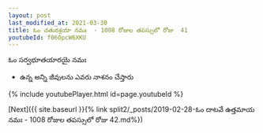 ```yaml
---
layout: post
last_modified_at: 2021-03-30
title: ఓం చతురశ్రయా నమః  - 1008 రోజుల తపస్సులో రోజు  41
youtubeId: f06OpcW6XKU
---
```

 
 
 ఓం సర్వభూతయారయై నమః  
 
 -  ఉన్న అన్ని జీవులను ఎవరు నాశనం చేస్తారు 
 
  
 
  
 
 
 
 
 
 


{% include youtubePlayer.html id=page.youtubeId %}
 
[Next]({{ site.baseurl }}{% link  split2/_posts/2019-02-28-ఓం దాటవే ఉత్తమాయ నమః  - 1008 రోజుల తపస్సులో రోజు  42.md%})
 
